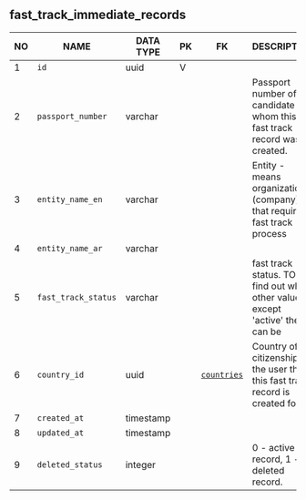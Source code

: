 fast_track_immediate_records
----------------------------


NO | NAME | DATA TYPE | PK | FK | DESCRIPTION            
---|------|-----------|----|----|-------------
1|`id` | uuid | V |  | 
2|`passport_number` | varchar |  |  | Passport number of the candidate for whom this fast track record was created.
3|`entity_name_en` | varchar |  |  | Entity - means organization (company) that requires fast track process
4|`entity_name_ar` | varchar |  |  | 
5|`fast_track_status` | varchar |  |  | fast track status. TODO; find out what other values except 'active' there can be
6|`country_id` | uuid |  | [`countries`](countries.md) | Country of citizenship of the user that this fast track record is created for
7|`created_at` | timestamp |  |  | 
8|`updated_at` | timestamp |  |  | 
9|`deleted_status` | integer |  |  | 0 - active record, 1 - deleted record.
